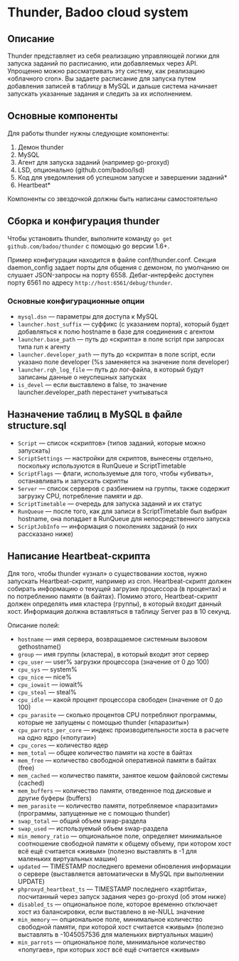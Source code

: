 # Thunder, Badoo cloud system

## Описание

Thunder представляет из себя реализацию управляющей логики для запуска заданий по расписанию, или добавляемых через API.
Упрощенно можно рассматривать эту систему, как реализацию «облачного cron». Вы задаете расписание для запуска путем 
добавления записей в таблицу в MySQL и дальше система начинает запускать указанные задания и следить за их исполнением.
 
## Основные компоненты
Для работы thunder нужны следующие компоненты:

 1. Демон thunder
 2. MySQL
 3. Агент для запуска заданий (например go-proxyd)
 4. LSD, опционально (github.com/badoo/lsd)
 5. Код для уведомления об успешном запуске и завершении заданий*
 6. Heartbeat*

Компоненты со звездочкой должны быть написаны самостоятельно

## Сборка и конфигурация thunder
Чтобы установить thunder, выполните команду ```go get github.com/badoo/thunder``` с помощью go версии 1.6+.

Пример конфигурации находится в файле conf/thunder.conf. Секция daemon_config задает порты для общения с демоном, по
умолчанию он слушает JSON-запросы на порту 6558. Дебаг-интерфейс доступен порту 6561 по адресу ```http://host:6561/debug/thunder```.

### Основные конфигурационные опции
 * ```mysql.dsn``` — параметры для доступа к MySQL
 * ```launcher.host_suffix``` — суффикс (с указанием порта), который будет добавляться к полю hostname в базе для соединения с агентом
 * ```launcher.base_path``` — путь до «скрипта» в поле script при запросах типа run к агенту
 * ```launcher.developer_path``` — путь до «скрипта» в поле script, если указано поле developer (%s заменяется на значение поля developer)
 * ```launcher.rqh_log_file``` — путь до лог-файла, в который будут записаны данные о неуспешных запусках
 * ```is_devel``` — если выставлено в false, то значение launcher.developer_path перестанет учитываться

## Назначение таблиц в MySQL в файле structure.sql
 * ```Script``` — список «скриптов» (типов заданий, которые можно запускать)
 * ```ScriptSettings``` — настройки для скриптов, вынесены отдельно, поскольку используются в RunQueue и ScriptTimetable
 * ```ScriptFlags``` — флаги, используемые для того, чтобы «убивать», останавливать и запускать скрипты
 * ```Server``` — список серверов с разбиением на группы, также содержит загрузку CPU, потребление памяти и др.
 * ```ScriptTimetable``` — очередь для запуска заданий и их статус
 * ```RunQueue``` — после того, как для записи в ScriptTimetable был выбран hostname, она попадает в RunQueue для непосредственного запуска
 * ```ScriptJobInfo``` — информация о поколениях заданий (о них рассказано ниже)

## Написание Heartbeat-скрипта
Для того, чтобы thunder «узнал» о существовании хостов, нужно запускать Heartbeat-скрипт, например из cron.
Heartbeat-скрипт должен собирать информацию о текущей загрузке процессора (в процентах) и по потреблению памяти (в байтах).
Помимо этого, Heartbeat-скрипт должен определять имя кластера (группы), в который входит данный хост.
Информация должна вставляться в таблицу Server раз в 10 секунд.

Описание полей:

 * ```hostname``` — имя сервера, возвращаемое системным вызовом gethostname()
 * ```group``` — имя группы (кластера), в который входит этот сервер
 * ```cpu_user``` — user% загрузки процессора (значение от 0 до 100)
 * ```cpu_sys``` — system%
 * ```cpu_nice``` — nice%
 * ```cpu_iowait``` — iowait%
 * ```cpu_steal``` — steal%
 * ```cpu_idle``` — какой процент процессора свободен (значение от 0 до 100)
 * ```cpu_parasite``` — сколько процентов CPU потребляют программы, которые не запущены с помощью thunder («паразиты»)
 * ```cpu_parrots_per_core``` — индекс производительности хоста в расчете на одно ядро («попугаи»)
 * ```cpu_cores``` — количество ядер
 * ```mem_total``` — общее количество памяти на хосте в байтах
 * ```mem_free``` — количество свободной оперативной памяти в байтах (free)
 * ```mem_cached``` — количество памяти, занятое кешом файловой системы (cached)
 * ```mem_buffers``` — количество памяти, отведенное под дисковые и другие буферы (buffers)
 * ```mem_parasite``` — количество памяти, потребляемое «паразитами» (программы, запущенные не с помощью thunder)
 * ```swap_total``` — общий объем swap-раздела
 * ```swap_used``` — используемый объем swap-раздела
 * ```min_memory_ratio``` — опциональное поле, определяет минимальное соотношение свободной памяти к общему объему, при котором хост всё ещё считается «живым» (полезно выставлять в -1 для маленьких виртуальных машин)
 * ```updated``` — TIMESTAMP последнего времени обновления информации о сервере (выставляется автоматически в MySQL при выполнении UPDATE)
 * ```phproxyd_heartbeat_ts``` — TIMESTAMP последнего «хартбита», посчитанный через запуск задания через go-proxyd (об этом ниже)
 * ```disabled_ts``` — опциональное поле, которое временно отключает хост из балансировки, если выставлено в не-NULL значение
 * ```min_memory``` — опциональное поле, минимальное количество свободной памяти, при которой хост считается «живым» (полезно выставлять в -1045057536 для маленьких виртуальных машин)
 * ```min_parrots``` — опциональное поле, минимальное количество «попугаев», при которых хост всё ещё считается «живым»

